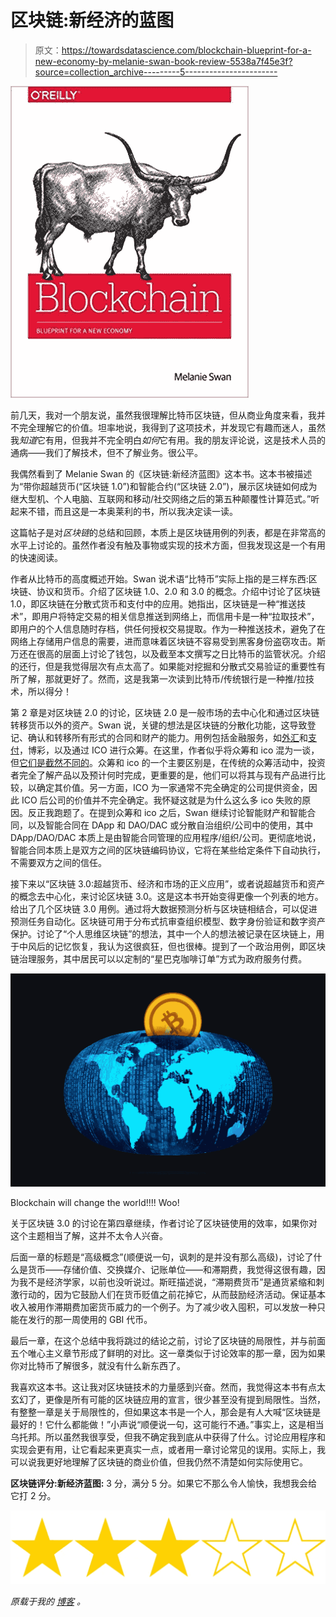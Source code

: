 # 区块链:新经济的蓝图

> 原文：<https://towardsdatascience.com/blockchain-blueprint-for-a-new-economy-by-melanie-swan-book-review-5538a7f45e3f?source=collection_archive---------5----------------------->

![](img/fb609f06b0ec405fcbcdf91deafcb268.png)

前几天，我对一个朋友说，虽然我很理解比特币区块链，但从商业角度来看，我并不完全理解它的价值。坦率地说，我得到了这项技术，并发现它有趣而迷人，虽然我*知道*它有用，但我并不完全明白*如何*它有用。我的朋友评论说，这是技术人员的通病——我们了解技术，但不了解业务。很公平。

我偶然看到了 Melanie Swan 的《区块链:新经济蓝图》这本书。这本书被描述为“带你超越货币(“区块链 1.0”)和智能合约(“区块链 2.0”)，展示区块链如何成为继大型机、个人电脑、互联网和移动/社交网络之后的第五种颠覆性计算范式。”听起来不错，而且这是一本奥莱利的书，所以我决定读一读。

这篇帖子是对*区块链*的总结和回顾，本质上是区块链用例的列表，都是在非常高的水平上讨论的。虽然作者没有触及事物或实现的技术方面，但我发现这是一个有用的快速阅读。

作者从比特币的高度概述开始。Swan 说术语“比特币”实际上指的是三样东西:区块链、协议和货币。介绍了区块链 1.0、2.0 和 3.0 的概念。介绍中讨论了区块链 1.0，即区块链在分散式货币和支付中的应用。她指出，区块链是一种“推送技术”，即用户将特定交易的相关信息推送到网络上，而信用卡是一种“拉取技术”，即用户的个人信息随时存档，供任何授权交易提取。作为一种推送技术，避免了在网络上存储用户信息的需要，进而意味着区块链不容易受到黑客身份盗窃攻击。斯万还在很高的层面上讨论了钱包，以及截至本文撰写之日比特币的监管状况。介绍的还行，但是我觉得层次有点太高了。如果能对挖掘和分散式交易验证的重要性有所了解，那就更好了。然而，这是我第一次读到比特币/传统银行是一种推/拉技术，所以得分！

第 2 章是对区块链 2.0 的讨论，区块链 2.0 是一般市场的去中心化和通过区块链转移货币以外的资产。Swan 说，关键的想法是区块链的分散化功能，这导致登记、确认和转移所有形式的合同和财产的能力。用例包括金融服务，如[外汇](https://ripple.com/)和[支付](https://bitspark.io/)，博彩，以及通过 ICO 进行众筹。在这里，作者似乎将众筹和 ico 混为一谈，但[它们是截然不同的](https://cointelegraph.com/news/crowdfunding-vs-ico-experts-question-legitimacy-and-guarantees-of-initial-coin-offerings)。众筹和 ico 的一个主要区别是，在传统的众筹活动中，投资者完全了解产品以及预计何时完成，更重要的是，他们可以将其与现有产品进行比较，以确定其价值。另一方面，ICO 为一家通常不完全确定的公司提供资金，因此 ICO 后公司的价值并不完全确定。我怀疑这就是为什么这么多 ico 失败的原因。反正我跑题了。在提到众筹和 ico 之后，Swan 继续讨论智能财产和智能合同，以及智能合同在 DApp 和 DAO/DAC 或分散自治组织/公司中的使用，其中 DApp/DAO/DAC 本质上是由智能合同管理的应用程序/组织/公司。更彻底地说，智能合同本质上是双方之间的区块链编码协议，它将在某些给定条件下自动执行，不需要双方之间的信任。

接下来以“区块链 3.0:超越货币、经济和市场的正义应用”，或者说超越货币和资产的概念去中心化，来讨论区块链 3.0。这是这本书开始变得更像一个列表的地方。给出了几个区块链 3.0 用例。通过将大数据预测分析与区块链相结合，可以促进预测任务自动化。区块链可用于分布式抗审查组织模型、数字身份验证和数字资产保护。讨论了“个人思维区块链”的想法，其中一个人的想法被记录在区块链上，用于中风后的记忆恢复，我认为这很疯狂，但也很棒。提到了一个政治用例，即区块链治理服务，其中居民可以以定制的“星巴克咖啡订单”方式为政府服务付费。

![](img/49827121551f6e884aca69fbd5acbcd6.png)

Blockchain will change the world!!!! Woo!

关于区块链 3.0 的讨论在第四章继续，作者讨论了区块链使用的效率，如果你对这个主题相当了解，这并不太令人兴奋。

后面一章的标题是“高级概念”(顺便说一句，讽刺的是并没有那么高级)，讨论了什么是货币——存储价值、交换媒介、记账单位——和滞期费，我觉得这很有趣，因为我不是经济学家，以前也没听说过。斯旺描述说，“滞期费货币”是通货紧缩和刺激行动的，因为它鼓励人们在货币贬值之前花掉它，从而鼓励经济活动。保证基本收入被用作滞期费加密货币威力的一个例子。为了减少收入囤积，可以发放一种只能在发行的那一周使用的 GBI 代币。

最后一章，在这个总结中我将跳过的结论之前，讨论了区块链的局限性，并与前面五个唯心主义章节形成了鲜明的对比。这一章类似于讨论效率的那一章，因为如果你对比特币了解很多，就没有什么新东西了。

我喜欢这本书。这让我对区块链技术的力量感到兴奋。然而，我觉得这本书有点太玄幻了，更像是所有可能的区块链应用的宣言，很少甚至没有提到局限性。当然，有整整一章是关于局限性的，但如果这本书是一个人，那会是有人大喊“区块链是最好的！它什么都能做！”小声说“顺便说一句，这可能行不通。”事实上，这是相当乌托邦。所以虽然我很享受，但我不确定我到底从中获得了什么。讨论应用程序和实现会更有用，让它看起来更真实一点，或者用一章讨论常见的误用。实际上，我可以说我更好地理解了区块链的商业价值，但我仍然不清楚如何实际使用它。

**区块链评分:新经济蓝图:** 3 分，满分 5 分。如果它不那么令人愉快，我想我会给它打 2 分。

![](img/6a66a3192e03456e2d1c6a150dc0e203.png)

*原载于我的* [*博客*](http://serena.mcdonnell.ca) *。*